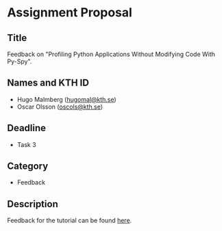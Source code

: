 # Assignment Proposal

## Title

Feedback on "Profiling Python Applications Without Modifying Code With Py-Spy".

## Names and KTH ID

- Hugo Malmberg (hugomal@kth.se)
- Oscar Olsson (oscols@kth.se)

## Deadline

- Task 3

## Category

- Feedback

## Description

Feedback for the tutorial can be found [here](https://github.com/KTH/devops-course/pull/2651#issuecomment-2419718548).
